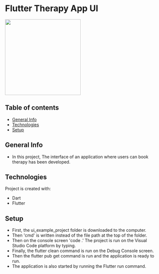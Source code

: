 # Flutter Therapy App UI
<img src="https://user-images.githubusercontent.com/43846785/184098862-76df87bf-f259-4b8d-82ad-206f08ecdd14.png" width="250">

## Table of contents
* [General Info](#general-info)
* [Technologies](#technologies)
* [Setup](#setup)

## General Info
* In this project, The interface of an application where users can book therapy has been developed.

## Technologies
 Project is created with:
* Dart
* Flutter

## Setup
* First, the ui_example_project folder is downloaded to the computer.
* Then 'cmd' is written instead of the file path at the top of the folder.
* Then on the console screen 'code .' The project is run on the Visual Studio Code platform by typing.
* Finally, the flutter clean command is run on the Debug Console screen.
* Then the flutter pub get command is run and the application is ready to run.
* The application is also started by running the Flutter run command.
